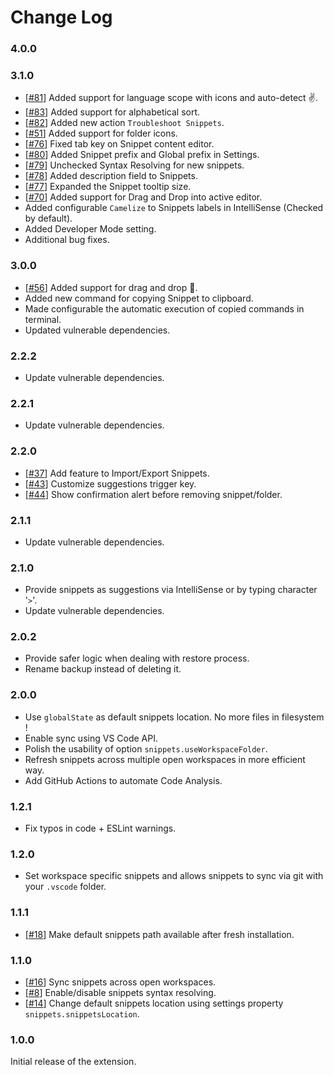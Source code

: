 # Change Log
### 4.0.0

### 3.1.0

- [[#81](https://github.com/tahabasri/snippets/pull/81)] Added support for language scope with icons and auto-detect ✌.
- [[#83](https://github.com/tahabasri/snippets/pull/83)] Added support for alphabetical sort.
- [[#82](https://github.com/tahabasri/snippets/pull/82)] Added new action `Troubleshoot Snippets`.
- [[#51](https://github.com/tahabasri/snippets/pull/51)] Added support for folder icons.
- [[#76](https://github.com/tahabasri/snippets/pull/76)] Fixed tab key on Snippet content editor.
- [[#80](https://github.com/tahabasri/snippets/pull/80)] Added Snippet prefix and Global prefix in Settings.
- [[#79](https://github.com/tahabasri/snippets/pull/79)] Unchecked Syntax Resolving for new snippets.
- [[#78](https://github.com/tahabasri/snippets/pull/78)] Added description field to Snippets.
- [[#77](https://github.com/tahabasri/snippets/pull/77)] Expanded the Snippet tooltip size.
- [[#70](https://github.com/tahabasri/snippets/pull/70)] Added support for Drag and Drop into active editor.
- Added configurable `Camelize` to Snippets labels in IntelliSense (Checked by default).
- Added Developer Mode setting.
- Additional bug fixes.

### 3.0.0

- [[#56](https://github.com/tahabasri/snippets/pull/56)] Added support for drag and drop 🙌.
- Added new command for copying Snippet to clipboard.
- Made configurable the automatic execution of copied commands in terminal.
- Updated vulnerable dependencies.

### 2.2.2

- Update vulnerable dependencies.

### 2.2.1

- Update vulnerable dependencies.
### 2.2.0

- [[#37](https://github.com/tahabasri/snippets/pull/37)] Add feature to Import/Export Snippets.
- [[#43](https://github.com/tahabasri/snippets/pull/43)] Customize suggestions trigger key.
- [[#44](https://github.com/tahabasri/snippets/pull/44)] Show confirmation alert before removing snippet/folder.

### 2.1.1

- Update vulnerable dependencies.

### 2.1.0

- Provide snippets as suggestions via IntelliSense or by typing character '`>`'.
- Update vulnerable dependencies.

### 2.0.2

- Provide safer logic when dealing with restore process.
- Rename backup instead of deleting it.

### 2.0.0

- Use `globalState` as default snippets location. No more files in filesystem !
- Enable sync using VS Code API.
- Polish the usability of option `snippets.useWorkspaceFolder`.
- Refresh snippets across multiple open workspaces in more efficient way.
- Add GitHub Actions to automate Code Analysis.

### 1.2.1

- Fix typos in code + ESLint warnings.

### 1.2.0

- Set workspace specific snippets and allows snippets to sync via git with your `.vscode` folder.

### 1.1.1

- [[#18](https://github.com/tahabasri/snippets/pull/18)] Make default snippets path available after fresh installation.

### 1.1.0

- [[#16](https://github.com/tahabasri/snippets/pull/16)] Sync snippets across open workspaces.
- [[#8](https://github.com/tahabasri/snippets/pull/8)] Enable/disable snippets syntax resolving.
- [[#14](https://github.com/tahabasri/snippets/pull/14)] Change default snippets location using settings property `snippets.snippetsLocation`.

### 1.0.0

Initial release of the extension.